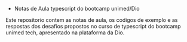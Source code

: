 * Notas de Aula typescript do bootcamp unimed/Dio

Este repositorio contem as notas de aula, os codigos de exemplo e as respostas dos desafios propostos no curso de typescript do bootcamp unimed tech, apresentado na plataforma da Dio.